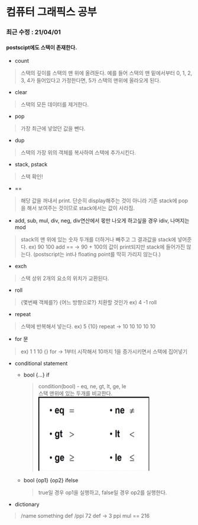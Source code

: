 # 컴퓨터 그래픽스 공부


### 최근 수정 : 21/04/01
#### postscipt에도 스택이 존재한다. 
* count
>스택의 깊이를 스택의 맨 위에 올려둔다. 예를 들어 스택의 맨 밑에서부터 0, 1, 2, 3, 4가 들어있다고 가정한다면, 5가 스택의 맨위에 올라오게 된다.
  
* clear
>스택의 모든 데이터를 제거한다.

* pop
>가장 최근에 넣었던 값을 뺀다.

* dup
>스택의 가장 위의 객체를 복사하여 스택에 추가시킨다.
  
* stack, pstack
>스택 확인!

* ==
>해당 값을 꺼내서 print. 단순히 display해주는 것이 아니라 기존 stack에 pop을 해서 보여주는 것이므로 stack에서는 값이 사라짐.

* add, sub, mul, div, neg, div연산에서 몫만 나오게 하고싶을 경우 idiv, 나머지는 mod
>stack의 맨 위에 있는 숫자 두개를 더하거나 빼주고 그 결과값을 stack에 넣어준다. ex) 90 100 add == -> 90 + 100의 값이 print되지만 stack에 들어가진 않는다.
>(postscript는 int나 floating point를 딱히 가리지 않는다.)

* exch
>스택 상위 2개의 요소의 위치가 교환된다.

* roll
> {몇번째 객체를?} {어느 방향으로?} 치환할 것인가 ex) 4 -1 roll

* repeat
>스택에 반복해서 넣는다. ex) 5 {10} repeat -> 10 10 10 10 10

* for 문
> ex) 1 1 10 {} for -> 1부터 시작해서 10까지 1을 증가시키면서 스택에 집어넣기

* conditional statement
  - bool {...} if  
    > condition(bool) - eq, ne, gt, lt, ge, le  
      스택 맨위에 있는 두개를 비교한다.   
      <img src="conditional.png" width="300px" height="200px" title="px(픽셀) 크기 설정" alt="conditional statement"></img><br/>

  - bool {op1} {op2} ifelse
    > true일 경우 op1을 실행하고, false일 경우 op2를 실행한다.

* dictionary
>/name something def
 /ppi 72 def -> 3 ppi mul == 216
